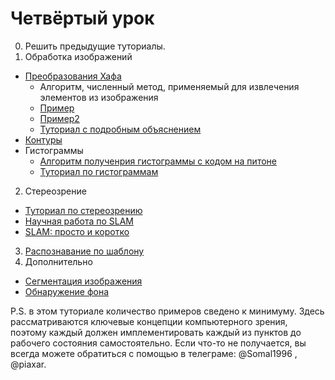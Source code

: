 #  Четвёртый урок
0. Решить предыдущие туториалы.
1. Обработка изображений 
  - [Преобразования Хафа][hough_transform]
    -  Алгоритм, численный метод, применяемый для извлечения элементов из изображения
    -  [Пример][hough_py]
    -  [Пример2][hough2_py]
    -  [Туториал с подробным объяснением][hough_tutor]
  - [Контуры][conturs]
  - Гистограммы
    - [Алгоритм полученрия гистограммы с кодом на питоне][histo_ex]
    - [Туториал по гистограммам][histo_tutor]
2. Стереозрение
  - [Туториал по стереозрению][stereo_tutor] 
  - [Научная работа по SLAM][slam_some]
  - [SLAM: просто и коротко][slam_somesome]
3. [Распознавание по шаблону][template]
4. Дополнительно
  - [Сегментация изображения][segmentation] 
  - [Обнаружение фона][back_detection]

P.S. в этом туториале количество примеров сведено к минимуму. Здесь рассматриваются ключевые концепции компьютерного зрения, поэтому каждый должен имплементировать каждый из пунктов до рабочего состояния самостоятельно. Если что-то не получается, вы всегда можете обратиться с помощью в телеграме: @Somal1996 , @piaxar.

[conturs]:http://docs.opencv.org/3.1.0/d3/d05/tutorial_py_table_of_contents_contours.html#gsc.tab=0
[template]:http://docs.opencv.org/3.1.0/d4/dc6/tutorial_py_template_matching.html#gsc.tab=0
[back_detection]:http://docs.opencv.org/3.1.0/d8/d83/tutorial_py_grabcut.html#gsc.tab=0
[segmentation]:http://docs.opencv.org/3.1.0/d3/db4/tutorial_py_watershed.html#gsc.tab=0
[hough_transform]:https://ru.wikipedia.org/wiki/%D0%9F%D1%80%D0%B5%D0%BE%D0%B1%D1%80%D0%B0%D0%B7%D0%BE%D0%B2%D0%B0%D0%BD%D0%B8%D0%B5_%D0%A5%D0%B0%D1%84%D0%B0
[stereo_tutor]:http://docs.opencv.org/3.1.0/d9/db7/tutorial_py_table_of_contents_calib3d.html#gsc.tab=0 
[hough_py]:./src/hough.py
[slam_some]:http://is.ifmo.ru/diploma-theses/2010/bachelor/rodikov-bachelor.pdf
[slam_somesome]:http://my-it-notes.com/2013/01/slam-basis-and-links-at-open-source/
[hough2_py]:./src/hough2.py
[hough_tutor]:http://docs.opencv.org/3.1.0/d6/d10/tutorial_py_houghlines.html#gsc.tab=0
[histo_ex]:https://ru.wikipedia.org/wiki/%D0%93%D0%B8%D1%81%D1%82%D0%BE%D0%B3%D1%80%D0%B0%D0%BC%D0%BC%D0%B0_(%D1%84%D0%BE%D1%82%D0%BE%D0%B3%D1%80%D0%B0%D1%84%D0%B8%D1%8F)
[histo_tutor]:http://docs.opencv.org/3.1.0/de/db2/tutorial_py_table_of_contents_histograms.html#gsc.tab=0

